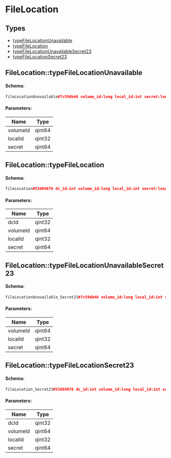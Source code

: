 # FileLocation

## Types

* [typeFileLocationUnavailable](#filelocationtypefilelocationunavailable)
* [typeFileLocation](#filelocationtypefilelocation)
* [typeFileLocationUnavailableSecret23](#filelocationtypefilelocationunavailablesecret23)
* [typeFileLocationSecret23](#filelocationtypefilelocationsecret23)

## FileLocation::typeFileLocationUnavailable

#### Schema:

```c++
fileLocationUnavailable#7c596b46 volume_id:long local_id:int secret:long = FileLocation;
```

#### Parameters:

|Name|Type|
|----|----|
|volumeId|qint64|
|localId|qint32|
|secret|qint64|

## FileLocation::typeFileLocation

#### Schema:

```c++
fileLocation#53d69076 dc_id:int volume_id:long local_id:int secret:long = FileLocation;
```

#### Parameters:

|Name|Type|
|----|----|
|dcId|qint32|
|volumeId|qint64|
|localId|qint32|
|secret|qint64|

## FileLocation::typeFileLocationUnavailableSecret23

#### Schema:

```c++
fileLocationUnavailable_Secret23#7c596b46 volume_id:long local_id:int secret:long = FileLocation;
```

#### Parameters:

|Name|Type|
|----|----|
|volumeId|qint64|
|localId|qint32|
|secret|qint64|

## FileLocation::typeFileLocationSecret23

#### Schema:

```c++
fileLocation_Secret23#53d69076 dc_id:int volume_id:long local_id:int secret:long = FileLocation;
```

#### Parameters:

|Name|Type|
|----|----|
|dcId|qint32|
|volumeId|qint64|
|localId|qint32|
|secret|qint64|

